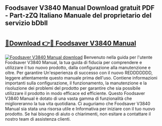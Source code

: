 ## Foodsaver V3840 Manual Download gratuit PDF - Part-zZQ Italiano Manuale del proprietario del servizio bDbll

# <h2><a href="http://dfeft7i.blite.top/?on=Foodsaver+V3840+Manual">🔗Download 👉🔴 Foodsaver V3840 Manual</a></h2>

[![Foodsaver V3840 Manual download](https://i.imgur.com/lujVjoI.png)](http://dfeft7i.blite.top/?on=Foodsaver+V3840+Manual)
Benvenuto nella guida per l'utente Foodsaver V3840 Manual, la tua guida di fiducia per comprendere e utilizzare il tuo nuovo prodotto, dalla configurazione alla manutenzione e oltre. Per garantire Un'esperienza di successo con il nuovo REDDDDDDD, leggere attentamente questo manuale prima dell'uso. Contiene informazioni importanti sulla configurazione, il funzionamento, la manutenzione e la risoluzione dei problemi del prodotto per garantire che sia possibile utilizzare il prodotto in modo efficace ed efficiente. Questo Foodsaver V3840 Manual è dotato di una vasta gamma di funzionalità che miglioreranno la tua vita quotidiana. Ci auguriamo che Foodsaver V3840 Manual sia stata una risorsa utile e Informativa per iniziare con il tuo nuovo prodotto. Se hai bisogno di aiuto o chiarimenti, non esitare a contattare il nostro team di assistenza clienti.
